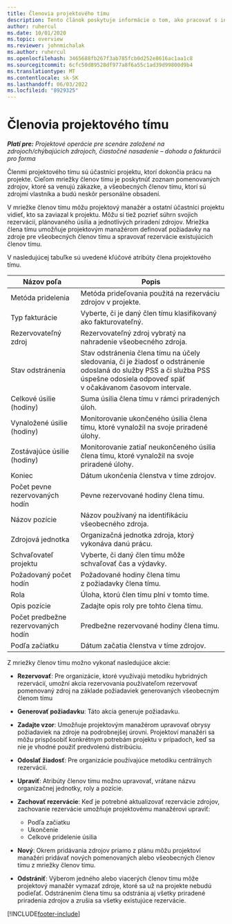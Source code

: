 ```yaml
---
title: Členovia projektového tímu
description: Tento článok poskytuje informácie o tom, ako pracovať s informáciami o členoch projektového tímu, atribútmi a plánovaním.
author: ruhercul
ms.date: 10/01/2020
ms.topic: overview
ms.reviewer: johnmichalak
ms.author: ruhercul
ms.openlocfilehash: 3465688fb267f3ab785fcb0d252e8616ac1aa1c8
ms.sourcegitcommit: 6cfc50d89528df977a8f6a55c1ad39d99800d9b4
ms.translationtype: MT
ms.contentlocale: sk-SK
ms.lasthandoff: 06/03/2022
ms.locfileid: "8929325"
---
```

# <a name="project-team-members"></a>Členovia projektového tímu

_**Platí pre:** Projektové operácie pre scenáre založené na zdrojoch/chýbajúcich zdrojoch, čiastočné nasadenie – dohoda o fakturácii pro forma_

Členmi projektového tímu sú účastníci projektu, ktorí dokončia prácu na projekte. Cieľom mriežky členov tímu je poskytnúť zoznam pomenovaných zdrojov, ktoré sa venujú zákazke, a všeobecných členov tímu, ktorí sú zdrojmi vlastníka a budú neskôr personálne obsadení.

V mriežke členov tímu môžu projektový manažér a ostatní účastníci projektu vidieť, kto sa zaviazal k projektu. Môžu si tiež pozrieť súhrn svojich rezervácií, plánovaného úsilia a jednotlivých priradení zdrojov. Mriežka člena tímu umožňuje projektovým manažérom definovať požiadavky na zdroje pre všeobecných členov tímu a spravovať rezervácie existujúcich členov tímu.

V nasledujúcej tabuľke sú uvedené kľúčové atribúty člena projektového tímu.

| Názov poľa          | Popis                                                                                                                                                                  |
|--------------------------|-----------------------------------------------------------------------------------------------------------------------------------------------------------------------------------|
| Metóda pridelenia        | Metóda prideľovania použitá na rezerváciu zdrojov v projekte.                                                                         |
| Typ fakturácie             | Vyberte, či je daný člen tímu klasifikovaný ako fakturovateľný.                                                                                                                                       |
| Rezervovateľný zdroj        | Rezervovateľný zdroj vybratý na nahradenie všeobecného zdroja.                                                                                                                   |
| Stav odstránenia            | Stav odstránenia člena tímu na účely sledovania, či je žiadosť o odstránenie odoslaná do služby PSS a či služba PSS úspešne odosiela odpoveď späť v očakávanom časovom intervale. |
| Celkové úsilie (hodiny)     | Suma úsilia člena tímu v rámci priradených úloh.                                                                                                                         |
| Vynaložené úsilie (hodiny) | Monitorovanie ukončeného úsilia člena tímu, ktoré vynaložil na svoje priradené úlohy.                                                                                           |
| Zostávajúce úsilie (hodiny) | Monitorovanie zatiaľ neukončeného úsilia člena tímu, ktoré vynaložil na svoje priradené úlohy.                                                                                    |
| Koniec                   | Dátum ukončenia členstva v tíme zdrojov.                                                                                                                                            |
| Počet pevne rezervovaných hodín        | Pevne rezervované hodiny člena tímu.                                                                                                                                                                |
| Názov pozície            | Názov používaný na identifikáciu všeobecného zdroja.                                                                                                                                   |
| Zdrojová jednotka          | Organizačná jednotka zdroja, ktorý vykonáva danú prácu.                                                                                                                      |
| Schvaľovateľ projektu         | Vyberte, či daný člen tímu môže schvaľovať čas a výdavky.                                                                                                                     |
| Požadovaný počet hodín           | Požadované hodiny člena tímu z požiadavky člena tímu.                                                                                                                       |
| Rola                     | Úloha, ktorú člen tímu plní v tomto tíme.                                                                                                                                |
| Opis pozície     | Zadajte opis roly pre tohto člena tímu.                                                                                                                             |
| Počet predbežne rezervovaných hodín        | Predbežne rezervované hodiny člena tímu.                                                                                                                                                                 |
| Podľa začiatku                    | Dátum začatia členstva v tíme zdrojov.                                                                                                                                          |

Z mriežky členov tímu možno vykonať nasledujúce akcie:

- **Rezervovať**: Pre organizácie, ktoré využívajú metodiku hybridných rezervácií, umožní akcia rezervovania používateľom rezervovať pomenovaný zdroj na základe požiadaviek generovaných všeobecným členom tímu
- **Generovať požiadavku**: Táto akcia generuje požiadavku.
- **Zadajte vzor**: Umožňuje projektovým manažérom upravovať obrysy požiadaviek na zdroje na podrobnejšej úrovni. Projektoví manažéri sa môžu prispôsobiť konkrétnym potrebám projektu v prípadoch, keď sa nie je vhodné použiť predvolenú distribúciu.
- **Odoslať žiadosť**: Pre organizácie používajúce metodiku centrálnych rezervácií.
- **Upraviť**: Atribúty členov tímu možno upravovať, vrátane názvu organizačnej jednotky, roly a pozície.
- **Zachovať rezervácie**: Keď je potrebné aktualizovať rezervácie zdrojov, zachovanie rezervácie umožňuje projektovému manažérovi upraviť:

    - Podľa začiatku
    - Ukončenie
    - Celkové pridelenie úsilia

- **Nový**: Okrem pridávania zdrojov priamo z plánu môžu projektoví manažéri pridávať nových pomenovaných alebo všeobecných členov tímu z mriežky členov tímu.
- **Odstrániť**: Výberom jedného alebo viacerých členov tímu môže projektový manažér vymazať zdroje, ktoré sa už na projekte nebudú podieľať. Odstránením člena tímu sa odstránia aj všetky priradené priradenia zdrojov a zrušia sa všetky existujúce rezervácie.


[!INCLUDE[footer-include](../includes/footer-banner.md)]